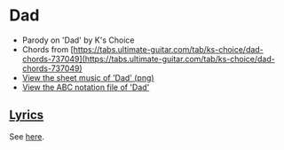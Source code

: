 # Dad

* Parody on 'Dad' by K's Choice
* Chords from [https://tabs.ultimate-guitar.com/tab/ks-choice/dad-chords-737049](https://tabs.ultimate-guitar.com/tab/ks-choice/dad-chords-737049)
* [View the sheet music of 'Dad' (png)](xx_dad.png)
* [View the ABC notation file of 'Dad'](xx_dad.abc)

## [Lyrics](xx_dad.txt)

See [here](xx_dad.txt).

